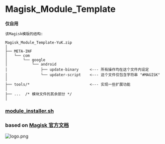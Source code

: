 # Magisk_Module_Template

**仅自用**

`该Magisk模版的结构:`
```
Magisk_Module_Template-YuK.zip
│
├── META-INF
│   └── com
│       └── google
│           └── android
│               ├── update-binary     <--- 所有操作均在这个文件内设定
│               └── updater-script    <--- 这个文件仅包含字符串 "#MAGISK"
│
├── tools/*                           <--- 实现一些扩展功能
│
├── ...  /* 模块文件的其余部分 */
│
```
### [module_installer.sh](https://github.com/topjohnwu/Magisk/blob/master/scripts/module_installer.sh)
### based on [Magisk 官方文档](https://topjohnwu.github.io/Magisk/guides.html)
![logo.png](https://cdn.jsdelivr.net/gh/topjohnwu/Magisk@master/docs/images/logo.png)
